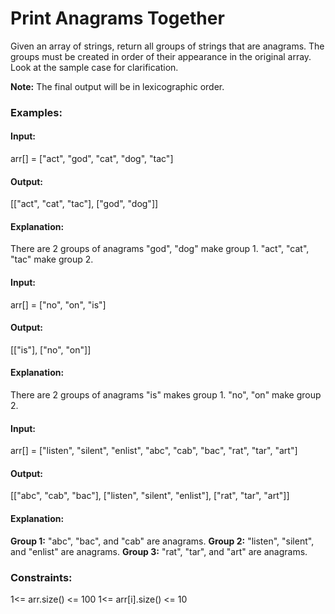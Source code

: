 # Print Anagrams Together
Given an array of strings, return all groups of strings that are anagrams. The groups must be created in order of their appearance in the original array. Look at the sample case for clarification.

**Note:** The final output will be in lexicographic order.

### Examples:
#### Input:
arr[] = ["act", "god", "cat", "dog", "tac"]
#### Output:
[["act", "cat", "tac"], ["god", "dog"]]
#### Explanation:
There are 2 groups of anagrams "god", "dog" make group 1. "act", "cat", "tac" make group 2.

#### Input:
arr[] = ["no", "on", "is"]
#### Output:
[["is"], ["no", "on"]]
#### Explanation:
There are 2 groups of anagrams "is" makes group 1. "no", "on" make group 2.

#### Input:
arr[] = ["listen", "silent", "enlist", "abc", "cab", "bac", "rat", "tar", "art"]
#### Output:
[["abc", "cab", "bac"], ["listen", "silent", "enlist"], ["rat", "tar", "art"]]
#### Explanation: 
**Group 1:** "abc", "bac", and "cab" are anagrams.
**Group 2:** "listen", "silent", and "enlist" are anagrams.
**Group 3:** "rat", "tar", and "art" are anagrams.

### Constraints:
1<= arr.size() <= 100
1<= arr[i].size() <= 10



